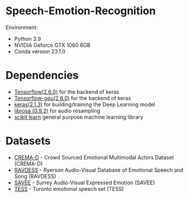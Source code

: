 # Speech-Emotion-Recognition
Environment:

- Python 3.9
- NVIDIA Geforce GTX 1060 6GB
- Conda version 23.1.0

# Dependencies

- [Tensorflow(2.6.0)](https://github.com/tensorflow/tensorflow/releases/tag/v2.6.0) for the backend of keras
- [Tensorflow-gpu(2.6.0)](https://pypi.org/project/tensorflow-gpu/2.6.0/) for the backend of keras
- [keras(2.1.3)](https://pypi.org/project/keras/2.13.1/) for building/training the Deep Learning model
- [librosa (0.9.2)](https://github.com/librosa/librosa) for audio resampling
- [scikit learn](https://github.com/scikit-learn/scikit-learn) general purpose machine learning library

# Datasets

- [CREMA-D](https://www.kaggle.com/datasets/ejlok1/cremad) - Crowd Sourced Emotional Multimodal Actors Dataset (CREMA-D)
- [RAVDESS](https://www.kaggle.com/datasets/uwrfkaggler/ravdess-emotional-speech-audio) - Ryerson Audio-Visual Database of Emotional Speech and Song (RAVDESS)
- [SAVEE](https://www.kaggle.com/datasets/ejlok1/surrey-audiovisual-expressed-emotion-savee) - Surrey Audio-Visual Expressed Emotion (SAVEE)
- [TESS](https://www.kaggle.com/datasets/ejlok1/toronto-emotional-speech-set-tess) - Toronto emotional speech set (TESS)

